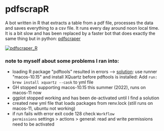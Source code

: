 # pdfscrapR
A bot written in R that extracts a table from a pdf file, processes the data and saves everything to a csv file. It runs every day around noon local time. It is a bit slow and has been replaced by a faster bot that does exactly the same thing but in python: <a href = "https://github.com/jlomako/pdfscraper">pdfscraper</a>

[![pdfscraper_R](https://github.com/jlomako/pdfscraper-R/actions/workflows/pdfscraper.yml/badge.svg)](https://github.com/jlomako/pdfscraper-R/actions/workflows/pdfscraper.yml)
<br>

### note to myself about some problems I ran into:
* loading R package "pdftools" resulted in errors -->
 <a href="https://github.com/r-lib/actions/issues/78#issuecomment-611733294">solution</a>: use runner "macos-10.15" and install XQuartz before pdftools is installed: Add <code>run: brew install xquartz --cask</code> to yml file<br>
* GH stopped supporting macos-10.15 this summer (2022), runs on macos-11 now
* ggplot stopped working and has been de-activated until I find a solution
* created new yml file that loads packages from renv.lock (still runs on macos-11, ubuntu not working)
* if run fails with error exit code 128 check <code>Workflow permissions</code> settings > actions > general: read and write permissions need to be activated

